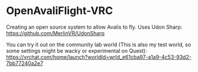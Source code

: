# OpenAvaliFlight-VRC

Creating an open source system to allow Avalis to fly. Uses Udon Sharp: https://github.com/MerlinVR/UdonSharp

You can try it out on the community lab world (This is also my test world, so some settings might be wacky or experimental on Quest): https://vrchat.com/home/launch?worldId=wrld_e61cba97-a1a9-4c53-93d2-7bb77240a2e7
